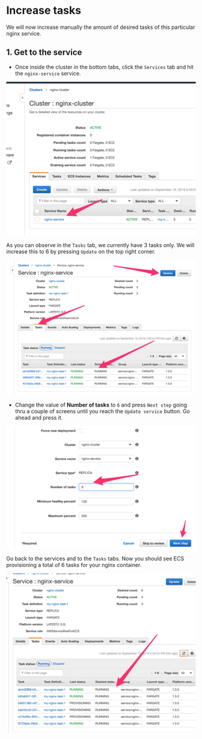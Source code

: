 # Increase tasks

We will now increase manually the amount of desired tasks of this particular nginx service.

## 1. Get to the service

* Once inside the cluster in the bottom tabs, click the ``Services`` tab and hit the ``nginx-service`` service.

![screenshot](img/8-create-cluster.png)

As you can observe in the ``Tasks`` tab, we currently have 3 tasks only. We will increase this to 6 by pressing ``Update`` on the top right corner. 

![screenshot](img/9-create-cluster.png)

* Change the value of **Number of tasks** to ``6`` and press ``Next step`` going thru a couple of screens until you reach the ``Update service`` button. Go ahead and press it.
  
![screenshot](img/10-create-cluster.png)

Go back to the services and to the ``Tasks`` tabs. Now you should see ECS provisioning a total of 6 tasks for your nginx container.

![screenshot](img/11-create-cluster.png)

